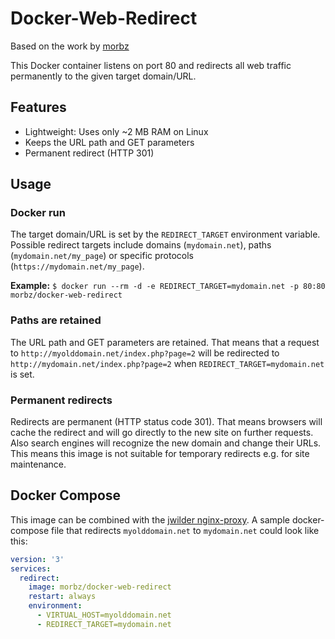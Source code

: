 # Docker-Web-Redirect #
 Based on the work by [morbz](https://hub.docker.com/r/morbz/docker-web-redirect/)

This Docker container listens on port 80 and redirects all web traffic permanently to the given target domain/URL.

## Features ##
- Lightweight: Uses only ~2 MB RAM on Linux
- Keeps the URL path and GET parameters
- Permanent redirect (HTTP 301)

## Usage ##
### Docker run ###
The target domain/URL is set by the `REDIRECT_TARGET` environment variable.  
Possible redirect targets include domains (`mydomain.net`), paths (`mydomain.net/my_page`) or specific protocols (`https://mydomain.net/my_page`).  

**Example:** `$ docker run --rm -d -e REDIRECT_TARGET=mydomain.net -p 80:80 morbz/docker-web-redirect`

### Paths are retained ###
The URL path and GET parameters are retained. That means that a request to `http://myolddomain.net/index.php?page=2` will be redirected to `http://mydomain.net/index.php?page=2` when `REDIRECT_TARGET=mydomain.net` is set.

### Permanent redirects ###
Redirects are permanent (HTTP status code 301). That means browsers will cache the redirect and will go directly to the new site on further requests. Also search engines will recognize the new domain and change their URLs. This means this image is not suitable for temporary redirects e.g. for site maintenance.

## Docker Compose ##
This image can be combined with the [jwilder nginx-proxy](https://hub.docker.com/r/jwilder/nginx-proxy/). A sample docker-compose file that redirects `myolddomain.net` to `mydomain.net` could look like this:

```yaml
version: '3'
services:
  redirect:
    image: morbz/docker-web-redirect
    restart: always
    environment:
      - VIRTUAL_HOST=myolddomain.net
      - REDIRECT_TARGET=mydomain.net
```
